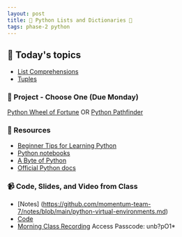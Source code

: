 ```yaml
---
layout: post
title: 🐍 Python Lists and Dictionaries 🐍
tags: phase-2 python
---
```


## 📅 Today's topics

- [List Comprehensions](https://towardsdatascience.com/list-comprehensions-in-python-28d54c9286ca)
- [Tuples](https://realpython.com/python-lists-tuples/)  

### 🎯  Project - Choose One (Due Monday)

[Python Wheel of Fortune](https://classroom.github.com/a/19oK1ics)
OR
[Python Pathfinder](https://classroom.github.com/a/3vKHtzxw)

### 🔖 Resources

* [Beginner Tips for Learning Python](https://realpython.com/python-beginner-tips/)
* [Python notebooks](https://github.com/momentum-team-6/examples/tree/main/python/intro-notebooks)
* [A Byte of Python](https://python.swaroopch.com/)
* [Official Python docs](https://docs.python.org/3/)

### 📹 Code, Slides, and Video from Class

* [Notes] (https://github.com/momentum-team-7/notes/blob/main/python-virtual-environments.md)
* [Code](https://github.com/momentum-team-7/examples/tree/main/py-dice-game)
* [Morning Class Recording](https://us02web.zoom.us/rec/share/iB1feaxriqhDDmHt81r2CuA2StSZiDd6Esi9_Yo2Ku1mBYv63LFNKOPkbAdyZYOk.XwGjg0WO0XGihwRr)
Access Passcode: unb?pO1*

